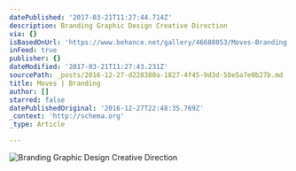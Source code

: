 ```yaml
---
datePublished: '2017-03-21T11:27:44.714Z'
description: Branding Graphic Design Creative Direction
via: {}
isBasedOnUrl: 'https://www.behance.net/gallery/46688053/Moves-Branding'
inFeed: true
publisher: {}
dateModified: '2017-03-21T11:27:43.231Z'
sourcePath: _posts/2016-12-27-d228380a-1827-4f45-9d3d-58e5a7e0b27b.md
title: Moves | Branding
author: []
starred: false
datePublishedOriginal: '2016-12-27T22:48:35.769Z'
_context: 'http://schema.org'
_type: Article

---
```

![Branding Graphic Design Creative Direction](https://the-grid-user-content.s3-us-west-2.amazonaws.com/89068380-4c9c-430d-afc1-cc48fc5f2fce.png)